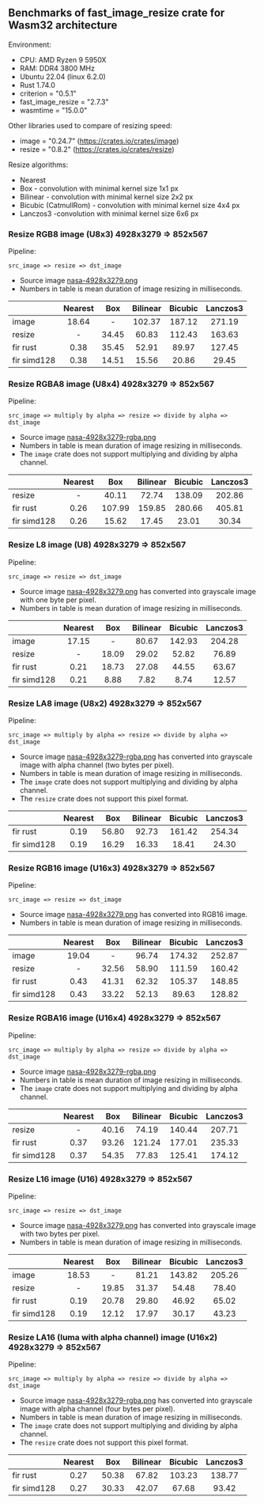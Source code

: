 <!-- introduction start -->
## Benchmarks of fast_image_resize crate for Wasm32 architecture

Environment:

- CPU: AMD Ryzen 9 5950X
- RAM: DDR4 3800 MHz
- Ubuntu 22.04 (linux 6.2.0)
- Rust 1.74.0
- criterion = "0.5.1"
- fast_image_resize = "2.7.3"
- wasmtime = "15.0.0"


Other libraries used to compare of resizing speed:

- image = "0.24.7" (<https://crates.io/crates/image>)
- resize = "0.8.2" (<https://crates.io/crates/resize>)


Resize algorithms:

- Nearest
- Box - convolution with minimal kernel size 1x1 px
- Bilinear - convolution with minimal kernel size 2x2 px
- Bicubic (CatmullRom) - convolution with minimal kernel size 4x4 px
- Lanczos3 -convolution with minimal kernel size 6x6 px
<!-- introduction end -->

<!-- bench_compare_rgb start -->
### Resize RGB8 image (U8x3) 4928x3279 => 852x567

Pipeline:

`src_image => resize => dst_image`

- Source image [nasa-4928x3279.png](https://github.com/Cykooz/fast_image_resize/blob/main/data/nasa-4928x3279.png)
- Numbers in table is mean duration of image resizing in milliseconds.

|             | Nearest |  Box  | Bilinear | Bicubic | Lanczos3 |
|-------------|:-------:|:-----:|:--------:|:-------:|:--------:|
| image       |  18.64  |   -   |  102.37  | 187.12  |  271.19  |
| resize      |    -    | 34.45 |  60.83   | 112.43  |  163.63  |
| fir rust    |  0.38   | 35.45 |  52.91   |  89.97  |  127.45  |
| fir simd128 |  0.38   | 14.51 |  15.56   |  20.86  |  29.45   |
<!-- bench_compare_rgb end -->

<!-- bench_compare_rgba start -->
### Resize RGBA8 image (U8x4) 4928x3279 => 852x567

Pipeline:

`src_image => multiply by alpha => resize => divide by alpha => dst_image`

- Source image
  [nasa-4928x3279-rgba.png](https://github.com/Cykooz/fast_image_resize/blob/main/data/nasa-4928x3279-rgba.png)
- Numbers in table is mean duration of image resizing in milliseconds.
- The `image` crate does not support multiplying and dividing by alpha channel.

|             | Nearest |  Box   | Bilinear | Bicubic | Lanczos3 |
|-------------|:-------:|:------:|:--------:|:-------:|:--------:|
| resize      |    -    | 40.11  |  72.74   | 138.09  |  202.86  |
| fir rust    |  0.26   | 107.99 |  159.85  | 280.66  |  405.81  |
| fir simd128 |  0.26   | 15.62  |  17.45   |  23.01  |  30.34   |
<!-- bench_compare_rgba end -->

<!-- bench_compare_l start -->
### Resize L8 image (U8) 4928x3279 => 852x567

Pipeline:

`src_image => resize => dst_image`

- Source image [nasa-4928x3279.png](https://github.com/Cykooz/fast_image_resize/blob/main/data/nasa-4928x3279.png)
  has converted into grayscale image with one byte per pixel.
- Numbers in table is mean duration of image resizing in milliseconds.

|             | Nearest |  Box  | Bilinear | Bicubic | Lanczos3 |
|-------------|:-------:|:-----:|:--------:|:-------:|:--------:|
| image       |  17.15  |   -   |  80.67   | 142.93  |  204.28  |
| resize      |    -    | 18.09 |  29.02   |  52.82  |  76.89   |
| fir rust    |  0.21   | 18.73 |  27.08   |  44.55  |  63.67   |
| fir simd128 |  0.21   | 8.88  |   7.82   |  8.74   |  12.57   |
<!-- bench_compare_l end -->

<!-- bench_compare_la start -->
### Resize LA8 image (U8x2) 4928x3279 => 852x567

Pipeline:

`src_image => multiply by alpha => resize => divide by alpha => dst_image`

- Source image
  [nasa-4928x3279-rgba.png](https://github.com/Cykooz/fast_image_resize/blob/main/data/nasa-4928x3279-rgba.png)
  has converted into grayscale image with alpha channel (two bytes per pixel).
- Numbers in table is mean duration of image resizing in milliseconds.
- The `image` crate does not support multiplying and dividing by alpha channel.
- The `resize` crate does not support this pixel format.

|             | Nearest |  Box  | Bilinear | Bicubic | Lanczos3 |
|-------------|:-------:|:-----:|:--------:|:-------:|:--------:|
| fir rust    |  0.19   | 56.80 |  92.73   | 161.42  |  254.34  |
| fir simd128 |  0.19   | 16.29 |  16.33   |  18.41  |  24.30   |
<!-- bench_compare_la end -->

<!-- bench_compare_rgb16 start -->
### Resize RGB16 image (U16x3) 4928x3279 => 852x567

Pipeline:

`src_image => resize => dst_image`

- Source image [nasa-4928x3279.png](https://github.com/Cykooz/fast_image_resize/blob/main/data/nasa-4928x3279.png)
  has converted into RGB16 image.
- Numbers in table is mean duration of image resizing in milliseconds.

|             | Nearest |  Box  | Bilinear | Bicubic | Lanczos3 |
|-------------|:-------:|:-----:|:--------:|:-------:|:--------:|
| image       |  19.04  |   -   |  96.74   | 174.32  |  252.87  |
| resize      |    -    | 32.56 |  58.90   | 111.59  |  160.42  |
| fir rust    |  0.43   | 41.31 |  62.32   | 105.37  |  148.85  |
| fir simd128 |  0.43   | 33.22 |  52.13   |  89.63  |  128.82  |
<!-- bench_compare_rgb16 end -->

<!-- bench_compare_rgba16 start -->
### Resize RGBA16 image (U16x4) 4928x3279 => 852x567

Pipeline:

`src_image => multiply by alpha => resize => divide by alpha => dst_image`

- Source image
  [nasa-4928x3279-rgba.png](https://github.com/Cykooz/fast_image_resize/blob/main/data/nasa-4928x3279-rgba.png)
- Numbers in table is mean duration of image resizing in milliseconds.
- The `image` crate does not support multiplying and dividing by alpha channel.

|             | Nearest |  Box  | Bilinear | Bicubic | Lanczos3 |
|-------------|:-------:|:-----:|:--------:|:-------:|:--------:|
| resize      |    -    | 40.16 |  74.19   | 140.44  |  207.71  |
| fir rust    |  0.37   | 93.26 |  121.24  | 177.01  |  235.33  |
| fir simd128 |  0.37   | 54.35 |  77.83   | 125.41  |  174.12  |
<!-- bench_compare_rgba16 end -->

<!-- bench_compare_l16 start -->
### Resize L16 image (U16) 4928x3279 => 852x567

Pipeline:

`src_image => resize => dst_image`

- Source image [nasa-4928x3279.png](https://github.com/Cykooz/fast_image_resize/blob/main/data/nasa-4928x3279.png)
  has converted into grayscale image with two bytes per pixel.
- Numbers in table is mean duration of image resizing in milliseconds.

|             | Nearest |  Box  | Bilinear | Bicubic | Lanczos3 |
|-------------|:-------:|:-----:|:--------:|:-------:|:--------:|
| image       |  18.53  |   -   |  81.21   | 143.82  |  205.26  |
| resize      |    -    | 19.85 |  31.37   |  54.48  |  78.40   |
| fir rust    |  0.19   | 20.78 |  29.80   |  46.92  |  65.02   |
| fir simd128 |  0.19   | 12.12 |  17.97   |  30.17  |  43.23   |
<!-- bench_compare_l16 end -->

<!-- bench_compare_la16 start -->
### Resize LA16 (luma with alpha channel) image (U16x2) 4928x3279 => 852x567

Pipeline:

`src_image => multiply by alpha => resize => divide by alpha => dst_image`

- Source image
  [nasa-4928x3279-rgba.png](https://github.com/Cykooz/fast_image_resize/blob/main/data/nasa-4928x3279-rgba.png)
  has converted into grayscale image with alpha channel (four bytes per pixel).
- Numbers in table is mean duration of image resizing in milliseconds.
- The `image` crate does not support multiplying and dividing by alpha channel.
- The `resize` crate does not support this pixel format.

|             | Nearest |  Box  | Bilinear | Bicubic | Lanczos3 |
|-------------|:-------:|:-----:|:--------:|:-------:|:--------:|
| fir rust    |  0.27   | 50.38 |  67.82   | 103.23  |  138.77  |
| fir simd128 |  0.27   | 30.33 |  42.07   |  67.68  |  93.42   |
<!-- bench_compare_la16 end -->
